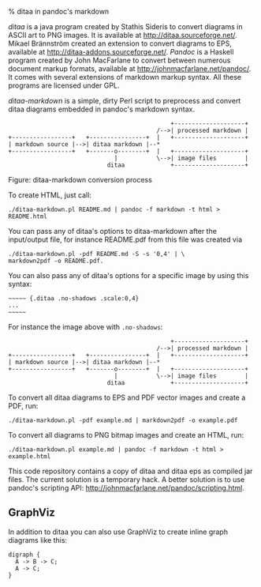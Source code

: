 % ditaa in pandoc's markdown

*ditaa* is a java program created by Stathis Sideris to convert diagrams in
ASCII art to PNG images. It is available at <http://ditaa.sourceforge.net/>.
Mikael Brännström created an extension to convert diagrams to EPS, available at
<http://ditaa-addons.sourceforge.net/>. *Pandoc* is a Haskell program created
by John MacFarlane to convert between numerous document markup formats,
available at <http://johnmacfarlane.net/pandoc/>. It comes with several extensions
of markdown markup syntax. All these programs are licensed under GPL.

*ditaa-markdown* is a simple, dirty Perl script to preprocess and convert ditaa
diagrams embedded in pandoc's markdown syntax.

~~~~~ {.ditaa}
                                              +--------------------+
                                          /-->| processed markdown |
+-----------------+   +----------------+  |   +--------------------+
| markdown source |-->| ditaa markdown |--*
+-----------------+   +-------o--------+  |   +--------------------+
                              |           \-->| image files        |
                            ditaa             +--------------------+
~~~~~

Figure: ditaa-markdown conversion process

To create HTML, just call:

    ./ditaa-markdown.pl README.md | pandoc -f markdown -t html > README.html

You can pass any of ditaa's options to ditaa-markdown after the input/output
file, for instance README.pdf from this file was created via

    ./ditaa-markdown.pl -pdf README.md -S -s '0,4' | \
	markdown2pdf -o README.pdf.

You can also pass any of ditaa's options for a specific image by using this syntax:

~~~~~~
~~~~~ {.ditaa .no-shadows .scale:0,4}
...
~~~~~
~~~~~~

For instance the image above with `.no-shadows`:
 
~~~~~ {.ditaa .no-shadows}
                                              +--------------------+
                                          /-->| processed markdown |
+-----------------+   +----------------+  |   +--------------------+
| markdown source |-->| ditaa markdown |--*
+-----------------+   +-------o--------+  |   +--------------------+
                              |           \-->| image files        |
                            ditaa             +--------------------+
~~~~~

To convert all ditaa diagrams to EPS and PDF vector images and create a PDF,
run:

    ./ditaa-markdown.pl -pdf example.md | markdown2pdf -o example.pdf

To convert all diagrams to PNG bitmap images and create an HTML, run:

    ./ditaa-markdown.pl example.md | pandoc -f markdown -t html > example.html

This code repository contains a copy of ditaa and ditaa eps as compiled jar
files. The current solution is a temporary hack. A better solution is to use
pandoc's scripting API: <http://johnmacfarlane.net/pandoc/scripting.html>.

## GraphViz

In addition to ditaa you can also use GraphViz to create inline graph diagrams
like this:

~~~~ {.dot}
digraph {
  A -> B -> C;
  A -> C;
}
~~~~


